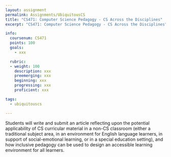 ```yaml
---
layout: assignment
permalink: Assignments/UbiquitousCS
title: "CS471: Computer Science Pedagogy - CS Across the Disciplines"
excerpt: "CS471: Computer Science Pedagogy - CS Across the Disciplines"

info:
  coursenum: CS471
  points: 100
  goals:
    - xxx

  rubric:
  - weight: 100
    description: xxx
    preemerging: xxx
    beginning: xxx
    progressing: xxx
    proficient: xxx

tags:
  - ubiquitouscs

---
```


Students will write and submit an article reflecting upon the potential applicability of CS curricular material in a non-CS classroom (either a traditional subject area, in an environment for English language learners, in support of social-emotional learning, or in a special education setting), and how inclusive pedagogy can be used to design an accessible learning environment for all learners.